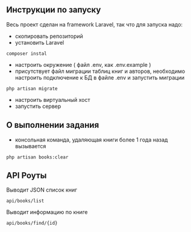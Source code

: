 ## Инструкции по запуску

Весь проект сделан на framework Laravel, так что для запуска надо:
* скопировать репозиторий
* установить Laravel
 ```shell
composer instal
```
* настроить окружение ( файл .env, как .env.example )
* присутствует файл миграции таблиц книг и авторов, необходимо настроить подключение к БД в файле .env и запустить миграции
 ```shell
php artisan migrate
``` 
* настроить виртуальный хост 
 * запустить сервер

## О выполнении задания

* консольная команда, удаляющая книги более 1 года назад вызывается
```shell script
php artisan books:clear
```

## API Роуты

Выводит JSON список книг
```shell script
api/books/list
```
Выводит информацию по книге
```shell script
api/books/find/{id}
```
